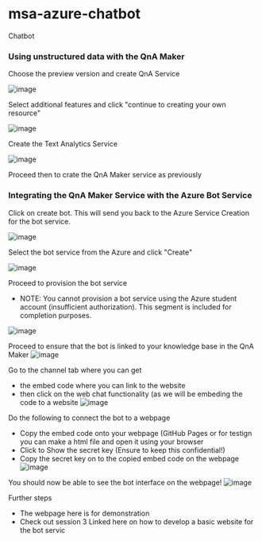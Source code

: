 # msa-azure-chatbot
Chatbot

### Using unstructured data with the QnA Maker

Choose the preview version and create QnA Service 

![image](https://user-images.githubusercontent.com/55980431/124343892-9bafcd80-dc01-11eb-9ef7-8cbb8c613ba8.png)

Select additional features and click "continue to creating your own resource"

![image](https://user-images.githubusercontent.com/55980431/124343920-c6018b00-dc01-11eb-8111-e2a6a82413be.png)

Create the Text Analytics Service

![image](https://user-images.githubusercontent.com/55980431/124343962-36a8a780-dc02-11eb-8bbd-7bde790c5cb8.png)

Proceed then to crate the QnA Maker service as previously

### Integrating the QnA Maker Service with the Azure Bot Service

Click on create bot. This will send you back to the Azure Service Creation for the bot service.

![image](https://user-images.githubusercontent.com/55980431/124344039-b171c280-dc02-11eb-8679-b0cf5e64910a.png)

Select the bot service from the Azure and click "Create" 

![image](https://user-images.githubusercontent.com/55980431/124344072-f4339a80-dc02-11eb-87e8-4317c2d5b808.png)

Proceed to provision the bot service
- NOTE: You cannot provision a bot service using the Azure student account (insufficient authorization). This segment is included for completion purposes.

![image](https://user-images.githubusercontent.com/55980431/124344105-1b8a6780-dc03-11eb-9122-f6e923288721.png)

Proceed to ensure that the bot is linked to your knowledge base in the QnA Maker
![image](https://user-images.githubusercontent.com/55980431/124344467-f139a980-dc04-11eb-8312-0eb123d8b019.png)

Go to the channel tab where you can get
- the embed code where you can link to the website
- then click on the web chat functionality (as we will be embeding the code to a website
![image](https://user-images.githubusercontent.com/55980431/124344566-93f22800-dc05-11eb-947a-b76187bcd582.png)

Do the following to connect the bot to a webpage
- Copy the embed code onto your webpage (GitHub Pages or for testign you can make a html file and open it using your browser
- Click to Show the secret key (Ensure to keep this confidential!)
- Copy the secret key on to the copied embed code on the webpage
![image](https://user-images.githubusercontent.com/55980431/124344737-a91b8680-dc06-11eb-8458-f8f430053293.png)


You should now be able to see the bot interface on the webpage!
![image](https://user-images.githubusercontent.com/55980431/124344830-627a5c00-dc07-11eb-8aa0-4343399df114.png)

Further steps
- The webpage here is for demonstration
- Check out session 3 Linked here on how to develop a basic website for the bot servic










